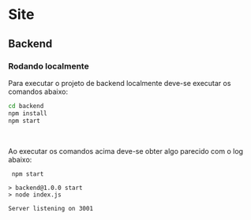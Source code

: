 # Site

## Backend

### Rodando localmente

Para executar o projeto de backend localmente deve-se executar os comandos abaixo:

```bash
cd backend
npm install
npm start
```

<br/>

Ao executar os comandos acima deve-se obter algo parecido com o log abaixo:

```
 npm start

> backend@1.0.0 start
> node index.js      

Server listening on 3001
```